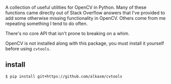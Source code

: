 A collection of useful utilities for OpenCV in Python. Many of these functions came directly out of Stack Overflow answers that I've provided to add some otherwise missing functionality in OpenCV. Others come from me repeating something I tend to do often.

There's no core API that isn't prone to breaking on a whim.

OpenCV is not installed along with this package, you must install it yourself before using `cvtools`.

## install
    
    $ pip install git+https://github.com/alkasm/cvtools

